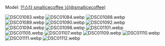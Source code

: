 ﻿---
dddd: 2024.08.17 팝콘 토
nickname: smallicecoffee
sns_type: insta
sns_id: smallicecoffee
---

<a name="smallicecoffee"></a>
Model: <a href="https:/www.instagram.com/smallicecoffee" target="_blank">인스타 smallicecoffee 님(@smallicecoffee)</a>

![DSC01083.webp](/assets/img/2024/08-17/스몰커피/DSC01083.webp)
![DSC01084.webp](/assets/img/2024/08-17/스몰커피/DSC01084.webp)
![DSC01088.webp](/assets/img/2024/08-17/스몰커피/DSC01088.webp)
![DSC01089.webp](/assets/img/2024/08-17/스몰커피/DSC01089.webp)
![DSC01090.webp](/assets/img/2024/08-17/스몰커피/DSC01090.webp)
![DSC01092.webp](/assets/img/2024/08-17/스몰커피/DSC01092.webp)
![DSC01094.webp](/assets/img/2024/08-17/스몰커피/DSC01094.webp)
![DSC01098.webp](/assets/img/2024/08-17/스몰커피/DSC01098.webp)
![DSC01101.webp](/assets/img/2024/08-17/스몰커피/DSC01101.webp)
![DSC01105.webp](/assets/img/2024/08-17/스몰커피/DSC01105.webp)
![DSC01107.webp](/assets/img/2024/08-17/스몰커피/DSC01107.webp)
![DSC01109.webp](/assets/img/2024/08-17/스몰커피/DSC01109.webp)
![DSC01110.webp](/assets/img/2024/08-17/스몰커피/DSC01110.webp)
![DSC01111.webp](/assets/img/2024/08-17/스몰커피/DSC01111.webp)
![DSC01112.webp](/assets/img/2024/08-17/스몰커피/DSC01112.webp)